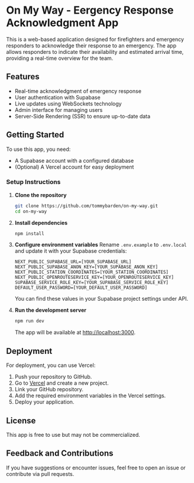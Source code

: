 # On My Way - Eergency Response Acknowledgment App

This is a web-based application designed for firefighters and emergency responders to acknowledge their response to an
emergency. The app allows responders to indicate their availability and estimated arrival time, providing a real-time
overview for the team.

## Features

- Real-time acknowledgment of emergency response
- User authentication with Supabase
- Live updates using WebSockets technology
- Admin interface for managing users
- Server-Side Rendering (SSR) to ensure up-to-date data

## Getting Started

To use this app, you need:

- A Supabase account with a configured database
- (Optional) A Vercel account for easy deployment

### Setup Instructions

1. **Clone the repository**

   ```bash
   git clone https://github.com/tommybarden/on-my-way.git
   cd on-my-way
   ```

2. **Install dependencies**

   ```bash
   npm install
   ```

3. **Configure environment variables**
   Rename `.env.example` to `.env.local` and update it with your Supabase credentials:

   ```
   NEXT_PUBLIC_SUPABASE_URL=[YOUR_SUPABASE_URL]
   NEXT_PUBLIC_SUPABASE_ANON_KEY=[YOUR_SUPABASE_ANON_KEY]
   NEXT_PUBLIC_STATION_COORDINATES=[YOUR_STATION_COORDINATES]
   NEXT_PUBLIC_OPENROUTESERVICE_KEY=[YOUR_OPENROUTESERVICE_KEY]
   SUPABASE_SERVICE_ROLE_KEY=[YOUR_SUPABASE_SERVICE_ROLE_KEY]
   DEFAULT_USER_PASSWORD=[YOUR_DEFAULT_USER_PASSWORD]
   ```

   You can find these values in your Supabase project settings under API.

4. **Run the development server**

   ```bash
   npm run dev
   ```

   The app will be available at [http://localhost:3000](http://localhost:3000).

## Deployment

For deployment, you can use Vercel:

1. Push your repository to GitHub.
2. Go to [Vercel](https://vercel.com/) and create a new project.
3. Link your GitHub repository.
4. Add the required environment variables in the Vercel settings.
5. Deploy your application.

## License

This app is free to use but may not be commercialized.

## Feedback and Contributions

If you have suggestions or encounter issues, feel free to open an issue or contribute via pull requests.


